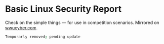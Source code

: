# Basic Linux Security Report

Check on the simple things — for use in competition scenarios. Mirrored on [wwucyber.com](https://wwucyber.com).

```bash
Temporarly removed; pending update
```